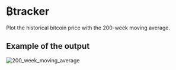 # ₿tracker

Plot the historical bitcoin price with the 200-week moving average.

## Example of the output

![200_week_moving_average](https://github.com/user-attachments/assets/e587b0ef-8dac-437d-bad2-96ea88ba88d8)
